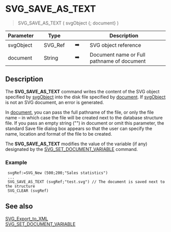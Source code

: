 <!-- SVG_SAVE_AS_TEXT ( svgObject ; pathname )
 -> svgObject (Text)
 -> pathname (Text)-->
# SVG_SAVE_AS_TEXT

> SVG_SAVE_AS_TEXT ( svgObject {; document} )

| Parameter |     | Type |     |     |     | Description |     |
| --- | --- | --- | --- | --- | --- | --- | --- |
| svgObject |     | SVG_Ref |     | ➡️ |     | SVG object reference |     |
| document |     | String |     | ➡️ |     | Document name or Full pathname of document |     |

## Description

The **SVG_SAVE_AS_TEXT** command writes the content of the SVG object specified by [svgObject](# "SVG object reference") into the disk file specified by [document](# "Document name or Full pathname of document"). If [svgObject](# "SVG object reference") is not an SVG document, an error is generated.

In [document](# "Document name or Full pathname of document"), you can pass the full pathname of the file, or only the file name – in which case the file will be created next to the database structure file. If you pass an empty string ("") in document or omit this parameter, the standard Save file dialog box appears so that the user can specify the name, location and format of the file to be created.

The **SVG_SAVE_AS_TEXT** modifies the value of the variable (if any) designated by the [SVG_SET_DOCUMENT_VARIABLE](SVG_SET_DOCUMENT_VARIABLE.md) command.

### Example  

```4d
 svgRef:=SVG_New (500;200;"Sales statistics")  
 ...  
 SVG_SAVE_AS_TEXT (svgRef;"test.svg") // The document is saved next to the structure  
 SVG_CLEAR (svgRef)
```

## See also

[SVG_Export_to_XML](SVG_Export_to_XML.md)  
[SVG_SET_DOCUMENT_VARIABLE](SVG_SET_DOCUMENT_VARIABLE.md)
